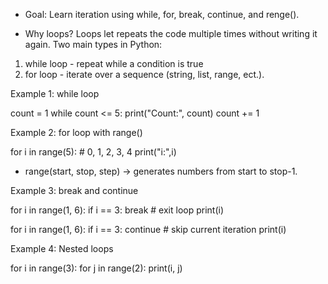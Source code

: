 - Goal: Learn iteration using while, for, break, continue, and renge().

- Why loops?
  Loops let repeats the code multiple times without writing it again.
  Two main types in Python:

1. while loop - repeat while a condition is true
2. for loop - iterate over a sequence (string, list, range, ect.).

Example 1: while loop

count = 1
while count <= 5:
print("Count:", count)
count += 1

Example 2: for loop with range()

for i in range(5): # 0, 1, 2, 3, 4
print("i:",i)

- range(start, stop, step) -> generates numbers from start to stop-1.

Example 3: break and continue

for i in range(1, 6):
if i == 3:
break # exit loop
print(i)

for i in range(1, 6):
if i == 3:
continue # skip current iteration
print(i)

Example 4: Nested loops

for i in range(3):
for j in range(2):
print(i, j)
